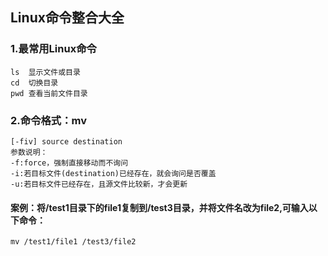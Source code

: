 ## Linux命令整合大全


### 1.最常用Linux命令
```
ls  显示文件或目录
cd  切换目录
pwd 查看当前文件目录

```

### 2.命令格式：mv
```
[-fiv] source destination
参数说明：
-f:force，强制直接移动而不询问
-i:若目标文件(destination)已经存在，就会询问是否覆盖
-u:若目标文件已经存在，且源文件比较新，才会更新
```

#### 案例：将/test1目录下的file1复制到/test3目录，并将文件名改为file2,可输入以下命令：

```
mv /test1/file1 /test3/file2
```

